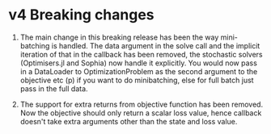 # v4 Breaking changes

1. The main change in this breaking release has been the way mini-batching is handled. The data argument in the solve call and the implicit iteration of that in the callback has been removed,
the stochastic solvers (Optimisers.jl and Sophia) now handle it explicitly. You would now pass in a DataLoader to OptimizationProblem as the second argument to the objective etc (p) if you
want to do minibatching, else for full batch just pass in the full data.

2. The support for extra returns from objective function has been removed. Now the objective should only return a scalar loss value, hence callback doesn't take extra arguments other than the state and loss value.

 
